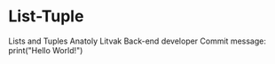 # List-Tuple
Lists and Tuples
Anatoly Litvak
Back-end developer
Commit message: print("Hello World!")
